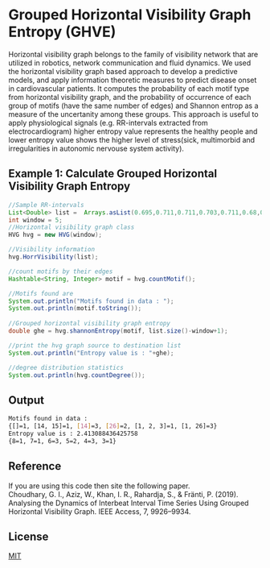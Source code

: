 # Grouped Horizontal Visibility Graph Entropy (GHVE)
 Horizontal visibility graph belongs to the family of visibility network that are utilized in robotics, network communication and fluid dynamics. We used the horizontal visibility graph based approach to develop a predictive models, and apply information theoretic measures to predict disease onset in cardiovascular patients. It computes the probability of each motif type from horizontal visibility graph, and the probability of occurrence of each group of motifs (have the same number of edges) and Shannon entrop as a measure of the uncertanity among these groups. This approach is useful to apply physiological signals (e.g. RR-intervals extracted from electrocardiogram) higher entropy value represents the healthy people and lower entropy value shows the higher level of stress(sick, multimorbid and irregularities in autonomic nervouse system activity).

## Example 1: Calculate Grouped Horizontal Visibility Graph Entropy

```Java
//Sample RR-intervals
List<Double> list =  Arrays.asList(0.695,0.711,0.711,0.703,0.711,0.68,0.695,0.664,0.688,0.656,0.672,0.68,0.711,0.703,0.727);
int window = 5;
//Horizontal visibility graph class
HVG hvg = new HVG(window);

//Visibility information
hvg.HorrVisibility(list);

//count motifs by their edges
Hashtable<String, Integer> motif = hvg.countMotif();

//Motifs found are
System.out.println("Motifs found in data : ");
System.out.println(motif.toString());
		
//Grouped horizontal visibility graph entropy
double ghe = hvg.shannonEntropy(motif, list.size()-window+1);

//print the hvg graph source to destination list
System.out.println("Entropy value is : "+ghe);

//degree distribution statistics
System.out.println(hvg.countDegree());

```
## Output
```bash
Motifs found in data : 
{[]=1, [14, 15]=1, [14]=3, [26]=2, [1, 2, 3]=1, [1, 26]=3}
Entropy value is : 2.413088436425758
{8=1, 7=1, 6=3, 5=2, 4=3, 3=1}
```

## Reference
If you are using this code then site the following paper. <br />
Choudhary, G. I., Aziz, W., Khan, I. R., Rahardja, S., & Fränti, P. (2019). Analysing the Dynamics of Interbeat Interval Time Series Using Grouped Horizontal Visibility Graph. IEEE Access, 7, 9926–9934.

## License
[MIT](https://choosealicense.com/licenses/mit/)
